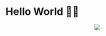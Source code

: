 # Hello World 👋🏻
<p align="center">
<img src="https://media.giphy.com/media/h5c9q7JduFMh7wWUjf/giphy.gif"/>
</p>
